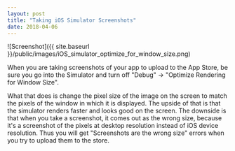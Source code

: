 ```yaml
---
layout: post
title: "Taking iOS Simulator Screenshots"
date: 2018-04-06
---
```


![Screenshot]({{ site.baseurl }}/public/images/iOS_simulator_optimize_for_window_size.png)

When you are taking screenshots of your app to upload to the App Store, be sure you go into the Simulator and turn off "Debug" -> "Optimize Rendering for Window Size".

What that does is change the pixel size of the image on the screen to match the pixels of the window in which it is displayed. The upside of that is that the simulator renders faster and looks good on the screen. The downside is that when you take a screenshot, it comes out as the wrong size, because it's a screenshot of the pixels at desktop resolution instead of iOS device resolution. Thus you will get "Screenshots are the wrong size" errors when you try to upload them to the store.
